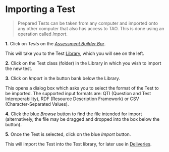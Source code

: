 # Importing a Test

>Prepared Tests can be taken from any computer and imported onto any other computer that also has access to TAO. This is done using an operation called *Import*.

**1.**  Click on *Tests* on the *[Assessment Builder Bar](../appendix/glossary.md#assessment-builder-bar)*.

This will take you to the Test [Library](../appendix/glossary.md#library), which you will see on the left.

**2.**  Click on the Test class (folder) in the Library in which you wish to import the new test.

**3.**  Click on *Import* in the button bank below the Library.

This opens a dialog box which asks you to select the format of the Test to be imported. The supported input formats are: QTI (Question and Test Interoperability), RDF (Resource Description Framework) or CSV (Character-Separated Values).  

**4.** Click the blue *Browse* button to find the file intended for import (alternatively, the file may be dragged and dropped into the box below the button).

**5.**  Once the Test is selected, click on the blue *Import* button.

This will import the Test into the Test library, for later use in [Deliveries](../deliveries/create-a-new-delivery.md).